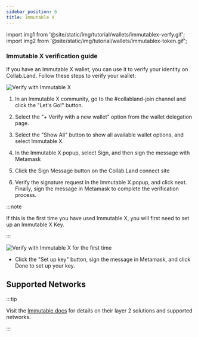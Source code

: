 ```yaml
---
sidebar_position: 6
title: Immutable X
---
```


import img1 from '@site/static/img/tutorial/wallets/immutablex-verfy.gif';
import img2 from '@site/static/img/tutorial/wallets/immutablex-token.gif';

### Immutable X verification guide

If you have an Immutable X wallet, you can use it to verify your identity on Collab.Land. Follow these steps to verify your wallet:

<div class="text--center">
  <img  src={img1} alt="Verify with Immutable X" />
</div>

1. In an Immutable X community, go to the #collabland-join channel and click the "Let's Go!" button.

2. Select the "+ Verify with a new wallet" option from the wallet delegation page.

3. Select the "Show All" button to show all available wallet options, and select Immutable X.

4. In the Immutable X popup, select Sign, and then sign the message with Metamask

5. Click the Sign Message button on the Collab.Land connect site

6. Verify the signature request in the Immutable X popup, and click next. Finally, sign the message in Metamask to complete the verification process.


:::note

If this is the first time you have used Immutable X, you will first need to set up an Immutable X Key.

:::

<div class="text--center">
  <img  src={img2} alt="Verify with Immutable X for the first time" />
</div>

- Click the "Set up key" button, sign the message in Metamask, and click Done to set up your key.

## Supported Networks

:::tip

Visit the [Immutable docs](https://docs.x.immutable.com/docs/immutable-layer-2) for details on their layer 2 solutions and supported networks.

:::
